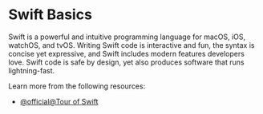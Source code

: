 # Swift Basics


Swift is a powerful and intuitive programming language for macOS, iOS, watchOS, and tvOS. Writing Swift code is interactive and fun, the syntax is concise yet expressive, and Swift includes modern features developers love. Swift code is safe by design, yet also produces software that runs lightning-fast.

Learn more from the following resources:

- [@official@Tour of Swift](https://docs.swift.org/swift-book/documentation/the-swift-programming-language/guidedtour)
